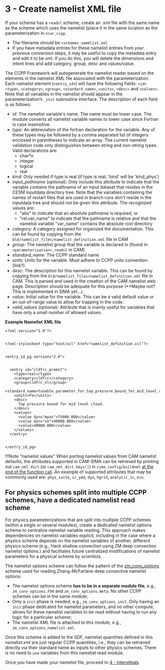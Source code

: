 # 3 - Create namelist XML file
If your scheme has a `readnl` scheme, create an .xml file with the same name as the scheme which uses the namelist (place it in the same location as the parameterization in `ncar_ccpp`.

- The filename should be `<scheme>_namelist.xml`
- If you have metadata entries for these namelist entries from your previous conversion steps, it may be useful to copy the metadata entry and edit it to be xml.  If you do this, you will delete the dimensions and intent lines and add category, group, desc and values/value.

The CCPP Framework will autogenerate the namelist reader based on the elements in the namelist XML file associated with the parameterization.  Each namelist element (`<entry_id>`) will have the following fields: `<id>` `<type>`, `<category>`, `<group>`, `<standard_name>`, `<units>`, `<desc>` and `<values>`.  Note that all variables in the namelist should appear in the parameterization’s `_init` subroutine interface. The description of each field is as follows:

- *id*: The namelist variable's name. The name must be lower case. The module converts all namelist variable names to lower case since Fortran is case insensitive.
- *type*:  An abbreviation of the fortran declaration for the variable. Any of these types may be followed by a comma separated list of integers enclosed in parentheses to indicate an array. The current namelist validation code only distinguishes between string and non-string types. Valid declarations are:
    - char*n
    - integer
    - logical
    - real
- *kind*: Only needed if type is real (if type is real, 'kind' will be 'kind_phys')
- *input_pathname* (optional): Only include this attribute to indicate that the variable contains the pathname of an input dataset that resides in the CESM inputdata directory tree. Note that the variables containing the names of restart files that are used in branch runs don't reside in the inputdata tree and should not be given this attribute. The recognized values are:
    - "abs" to indicate that an absolute pathname is required, or
    - "rel:var_name" to indicate that the pathname is relative and that the namelist variable "var_name" contains the absolute root directory
- *category*: A category assigned for organized the documentation. This can be found by copying from the `bld/namelist_files/namelist_definition.xml` file in CAM
- *group*: The namelist group that the variable is declared in (found in `<parameterization>_readnl` in CAM)
- *standard_name*: The CCPP standard name
- *units*: Units for the variable. Must adhere to CCPP units convention (link?)
- *desc*: The description for this namelist variable.  This can be found by copying from the `bld/namelist_files/namelist_definition.xml` file in CAM.  This is parsed and used in the creation of the CAM namelist web page.  Description should be adequate for this purpose (**Maybe not? This is implemented in SIMA yet...).
- *value*: Initial value for the variable. This can be a valid default value or an out-of-range value to allow for trapping in the code.
- *valid_values* (optional): Attribute that is mainly useful for variables that have only a small number of allowed values.

**Example Namelist XML file**
```
<?xml version="1.0"?>


<?xml-stylesheet type="text/xsl" href="namelist_definition.xsl"?>


<entry_id_pg version="2.0">


  <entry id="cldfrc_premit">
    <type>real</type>
    <category>cldfrc</category>
    <group>cldfrc_nl</group>
    <standard_name>tunable_parameter_for_top_pressure_bound_for_mid_level_clouds_for_cloud_fraction</standard_name>
    <units>Pa</units>
    <desc>
      Top pressure bound for mid level cloud.
    </desc>
    <values>
      <value dyn="mpas">75000.0D0</value>
      <value dyn="se">40000.0D0</value>
      <value>40000.0D0</value>
    </values>
  </entry>


</entry_id_pg>
```
!!!Note "namelist values"
    When porting namelist values from CAM namelist defaults, the attributes supported in CAM-SIMA can be retrieved by printing out `cam_nml_dict` (or `cam_nml_dict.keys()`) in `cime_config/buildnml` [at the end of the function call](https://github.com/ESCOMP/CAM-SIMA/blob/3699359ebfe81b00273a9815d128cae903a26208/cime_config/buildnml#L355). An example of supported attributes that may be commonly used are: `phys_suite`, `ic_ymd`, `dyn`, `hgrid`, `analytic_ic`, `ocn`.

## For physics schemes split into multiple CCPP schemes, have a dedicated namelist read scheme

For physics parameterizations that are split into multiple CCPP schemes (within a single or several modules), create a dedicated namelist options scheme to centralize namelist variable reading. This approach makes dependencies on namelist variables explicit, including in the case where a physics scheme depends on the namelist variables of another, different physics scheme (e.g., Hack shallow convection using ZM deep convection namelist options.) and facilitates future centralized modifications of namelist parameters for a physical scheme by scientists.

The namelist options scheme can follow the pattern of the [zm_conv_options](https://github.com/ESCOMP/atmospheric_physics/blob/main/schemes/zhang_mcfarlane/zm_conv_options.F90) scheme used for reading Zhang-McFarlane deep convective namelist options:
* The namelist options scheme **has to be in a separate module file**, e.g., `zm_conv_options.F90` and `zm_conv_options.meta`. No other CCPP schemes can be in the same module;
* Only a `init` phase is needed, e.g., `zm_conv_options_init`. Only having an `init` phase dedicated for namelist parameters, and no other compute, allows for these namelist variables to be read without having to run any logic for a particular scheme;
* The namelist XML file is attached to this module, e.g., `zm_conv_options_namelist.xml`.

Once this scheme is added to the SDF, namelist quantities defined in this namelist.xml are just regular CCPP quantities, i.e., they can be retrieved directly via their standard name as inputs to other physics schemes. There is no need to `use` variables from this namelist read module.

Once you have made your namelist file, proceed to [4 - Interstitials](interstitials.md)

